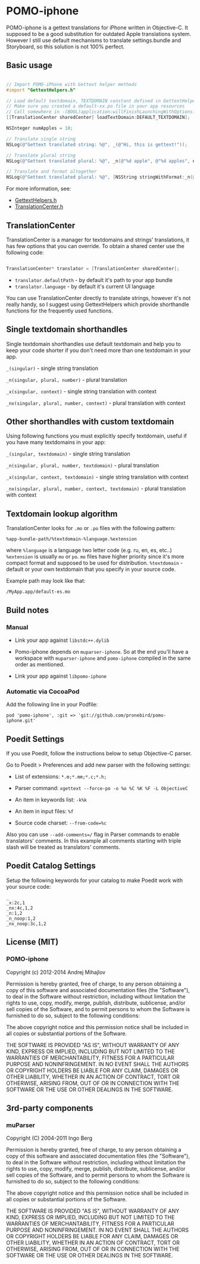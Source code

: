 # POMO-iphone

POMO-iphone is a gettext translations for iPhone written in Objective-C. It supposed to be a good substitution for outdated Apple translations system. However I still use default mechanisms to translate settings.bundle and Storyboard, so this solution is not 100% perfect.

## Basic usage

```objective-c

// Import POMO-iPhone with Gettext helper methods
#import "GettextHelpers.h"

// Load default textdomain, TEXTDOMAIN constant defined in GettextHelpers.h
// Make sure you created a default-xx.po file in your app resources
// Call somewhere in -(BOOL)application:willFinishLaunchingWithOptions:
[[TranslationCenter sharedCenter] loadTextDomain:DEFAULT_TEXTDOMAIN];

NSInteger numApples = 10;

// Translate single string
NSLog(@"Gettext translated string: %@", _(@"Hi, this is gettext!"));

// Translate plural string
NSLog(@"Gettext translated plural: %@", _n(@"%d apple", @"%d apples", numApples));

// Translate and format altogether
NSLog(@"Gettext translated plural: %@", [NSString stringWithFormat:_n(@"%d apple", @"%d apples", numApples), numApples]);

```

For more information, see:

* [GettextHelpers.h](https://github.com/pronebird/pomo-iphone/blob/master/pomo-iphone/GettextHelpers.h)
* [TranslationCenter.h](https://github.com/pronebird/pomo-iphone/blob/master/pomo-iphone/TranslationCenter.h)

## TranslationCenter

TranslationCenter is a manager for textdomains and strings' translations, it has few options that you can override. To obtain a shared center use the following code:

```objective-c

TranslationCenter* translator = [TranslationCenter sharedCenter];
```

- `translator.defaultPath` - by default it's path to your app bundle
- `translator.language` - by default it's current UI language

You can use TranslationCenter directly to translate strings, however it's not really handy, so I suggest using GettextHelpers which provide shorthandle functions for the frequently used functions.

## Single textdomain shorthandles

Single textdomain shorthandles use default textdomain and help you to keep your code shorter if you don't need more than one textdomain in your app.

`_(singular)` - single string translation

`_n(singular, plural, number)` - plural translation

`_x(singular, context)` - single string translation with context

`_nx(singular, plural, number, context)` - plural translation with context

## Other shorthandles with custom textdomain

Using following functions you must explicitly specify textdomain, useful if you have many textdomains in your app:

`_(singular, textdomain)` - single string translation

`_n(singular, plural, number, textdomain)` - plural translation

`_x(singular, context, textdomain)` - single string translation with context

`_nx(singular, plural, number, context, textdomain)` - plural translation with context

## Textdomain lookup algorithm

TranslationCenter looks for `.mo` or `.po` files with the following pattern:

`%app-bundle-path/%textdomain-%language.%extension`

where `%language` is a language two letter code (e.g. ru, en, es, etc..)
`%extension` is usually `mo` or `po`. `mo` files have higher priority since it's more compact format and supposed to be used for distribution.
`%textdomain` - default or your own textdomain that you specify in your source code.

Example path may look like that:

`/MyApp.app/default-es.mo`

## Build notes

### Manual

- Link your app against `libstdc++.dylib`

- Pomo-iphone depends on `muparser-iphone`. So at the end you'll have a workspace with `muparser-iphone` and `pomo-iphone` compiled in the same order as mentioned.

- Link your app against `libpomo-iphone`

### Automatic via CocoaPod

Add the following line in your Podfile:

`pod 'pomo-iphone', :git => 'git://github.com/pronebird/pomo-iphone.git'`

## Poedit Settings

If you use Poedit, follow the instructions below to setup Objective-C parser.

Go to Poedit > Preferences and add new parser with the following settings:

- List of extensions:
`*.m;*.mm;*.c;*.h;`

- Parser command:
`xgettext --force-po -o %o %C %K %F -L ObjectiveC`

- An item in keywords list:
`-k%k`

- An item in input files:
`%f`

- Source code charset:
`--from-code=%c`

Also you can use `--add-comments=/` flag in Parser commands to enable translators' comments. In this example all comments starting with triple slash will be treated as translators' comments.

## Poedit Catalog Settings

Setup the following keywords for your catalog to make Poedit work with your source code:

    _
    _x:2c,1
    _nx:4c,1,2
    _n:1,2
    _n_noop:1,2
    _nx_noop:3c,1,2


## License (MIT)

### POMO-iphone

Copyright (c) 2012-2014 Andrej Mihajlov

Permission is hereby granted, free of charge, to any person obtaining a copy of this software and associated documentation files (the "Software"), to deal in the Software without restriction, including without limitation the rights to use, copy, modify, merge, publish, distribute, sublicense, and/or sell copies of the Software, and to permit persons to whom the Software is furnished to do so, subject to the following conditions:

The above copyright notice and this permission notice shall be included in all copies or substantial portions of the Software.

THE SOFTWARE IS PROVIDED "AS IS", WITHOUT WARRANTY OF ANY KIND, EXPRESS OR IMPLIED, INCLUDING BUT NOT LIMITED TO THE WARRANTIES OF MERCHANTABILITY, FITNESS FOR A PARTICULAR PURPOSE AND NONINFRINGEMENT. IN NO EVENT SHALL THE AUTHORS OR COPYRIGHT HOLDERS BE LIABLE FOR ANY CLAIM, DAMAGES OR OTHER LIABILITY, WHETHER IN AN ACTION OF CONTRACT, TORT OR OTHERWISE, ARISING FROM, OUT OF OR IN CONNECTION WITH THE SOFTWARE OR THE USE OR OTHER DEALINGS IN THE SOFTWARE.

## 3rd-party components

### muParser

Copyright (C) 2004-2011 Ingo Berg

Permission is hereby granted, free of charge, to any person obtaining a copy of this 
software and associated documentation files (the "Software"), to deal in the Software
without restriction, including without limitation the rights to use, copy, modify, 
merge, publish, distribute, sublicense, and/or sell copies of the Software, and to 
permit persons to whom the Software is furnished to do so, subject to the following conditions:

The above copyright notice and this permission notice shall be included in all copies or 
substantial portions of the Software.

THE SOFTWARE IS PROVIDED "AS IS", WITHOUT WARRANTY OF ANY KIND, EXPRESS OR IMPLIED, INCLUDING BUT
NOT LIMITED TO THE WARRANTIES OF MERCHANTABILITY, FITNESS FOR A PARTICULAR PURPOSE AND 
NONINFRINGEMENT. IN NO EVENT SHALL THE AUTHORS OR COPYRIGHT HOLDERS BE LIABLE FOR ANY CLAIM, 
DAMAGES OR OTHER LIABILITY, WHETHER IN AN ACTION OF CONTRACT, TORT OR OTHERWISE, ARISING FROM, 
OUT OF OR IN CONNECTION WITH THE SOFTWARE OR THE USE OR OTHER DEALINGS IN THE SOFTWARE. 
